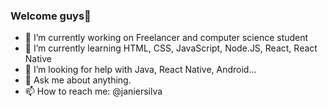 ### Welcome guys👋


- 🔭 I’m currently working on Freelancer and computer science student
- 🌱 I’m currently learning HTML, CSS, JavaScript, Node.JS, React, React Native
- 🤔 I’m looking for help with Java, React Native, Android...
- 💬 Ask me about anything.
- 📫 How to reach me: @janiersilva


